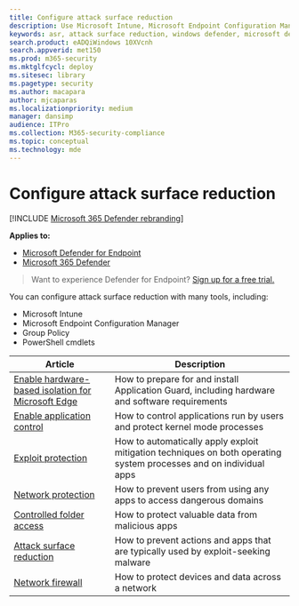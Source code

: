 ```yaml
---
title: Configure attack surface reduction
description: Use Microsoft Intune, Microsoft Endpoint Configuration Manager, PowerShell cmdlets, and Group Policy to configure attack surface reduction.
keywords: asr, attack surface reduction, windows defender, microsoft defender, antivirus, av
search.product: eADQiWindows 10XVcnh
search.appverid: met150
ms.prod: m365-security
ms.mktglfcycl: deploy
ms.sitesec: library
ms.pagetype: security
ms.author: macapara
author: mjcaparas
ms.localizationpriority: medium
manager: dansimp
audience: ITPro
ms.collection: M365-security-compliance
ms.topic: conceptual
ms.technology: mde
---
```


# Configure attack surface reduction

[!INCLUDE [Microsoft 365 Defender rebranding](../../includes/microsoft-defender.md)]

**Applies to:**
- [Microsoft Defender for Endpoint](https://go.microsoft.com/fwlink/p/?linkid=2154037)
- [Microsoft 365 Defender](https://go.microsoft.com/fwlink/?linkid=2118804)

>Want to experience Defender for Endpoint? [Sign up for a free trial.](https://www.microsoft.com/microsoft-365/windows/microsoft-defender-atp?ocid=docs-wdatp-assignaccess-abovefoldlink)

You can configure attack surface reduction with many tools, including:

* Microsoft Intune
* Microsoft Endpoint Configuration Manager
* Group Policy
* PowerShell cmdlets

Article | Description
-|-
[Enable hardware-based isolation for Microsoft Edge](../microsoft-defender-application-guard/install-md-app-guard.md) | How to prepare for and install Application Guard, including hardware and software requirements
[Enable application control](../windows-defender-application-control/windows-defender-application-control.md)|How to control applications run by users and protect kernel mode processes
[Exploit protection](./enable-exploit-protection.md)|How to automatically apply exploit mitigation techniques on both operating system processes and on individual apps
[Network protection](./enable-network-protection.md)|How to prevent users from using any apps to access dangerous domains
[Controlled folder access](./enable-controlled-folders.md)|How to protect valuable data from malicious apps
[Attack surface reduction](./enable-attack-surface-reduction.md)|How to prevent actions and apps that are typically used by exploit-seeking malware
[Network firewall](../windows-firewall/windows-firewall-with-advanced-security-deployment-guide.md)|How to protect devices and data across a network
